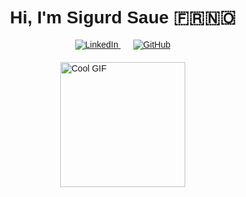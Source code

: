 <!DOCTYPE html>
<html lang="en">
<head>
    <meta charset="UTF-8">
    <meta name="viewport" content="width=device-width, initial-scale=1.0">
    <title>Sigurd Saue</title>
    <style>
        body {
            display: flex;
            flex-direction: column;
            align-items: center;
            justify-content: center;
            min-height: 100vh;
            margin: 0;
            font-family: Arial, sans-serif;
        }
        .links {
            margin-bottom: 20px;
        }
        .links a {
            margin: 0 10px;
        }
        .gif-container img {
            display: block;
            margin: auto;
        }
    </style>
</head>
<body>
    <h1>Hi, I'm <strong>Sigurd Saue</strong> 🇫🇷🇳🇴</h1>
    <div class="links">
        <a href="https://www.linkedin.com/in/sigurd-saue-197243207/" target="_blank">
            <img alt="LinkedIn" src="https://img.shields.io/badge/linkedin-%230077B5.svg?&style=for-the-badge&logo=linkedin&logoColor=white" />
        </a>
        <a href="https://github.com/SigurdST" target="_blank">
            <img alt="GitHub" src="https://img.shields.io/badge/GitHub-%2312100E.svg?&style=for-the-badge&logo=Github&logoColor=white" />
        </a>
    </div>
    <div class="gif-container">
        <img src="https://media.giphy.com/media/JqmupuTVZYaQX5s094/giphy.gif" alt="Cool GIF" width="200" />
    </div>
</body>
</html>
